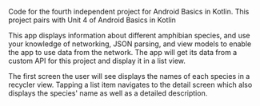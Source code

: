 Сode for the fourth independent project for Android Basics in Kotlin. This project pairs
with Unit 4 of Android Basics in Kotlin

This app displays information about different amphibian species, and use your knowledge of networking, JSON parsing, and view models to enable the app to use data from the network. The app will get its data from a custom API for this project and display it in a list view.

The first screen the user will see displays the names of each species in a recycler view.
Tapping a list item navigates to the detail screen which also displays the species' name as well as a detailed description.
